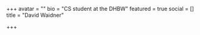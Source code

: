 +++
avatar = ""
bio = "CS student at the DHBW"
featured = true
social = []
title = "David Waidner"

+++
